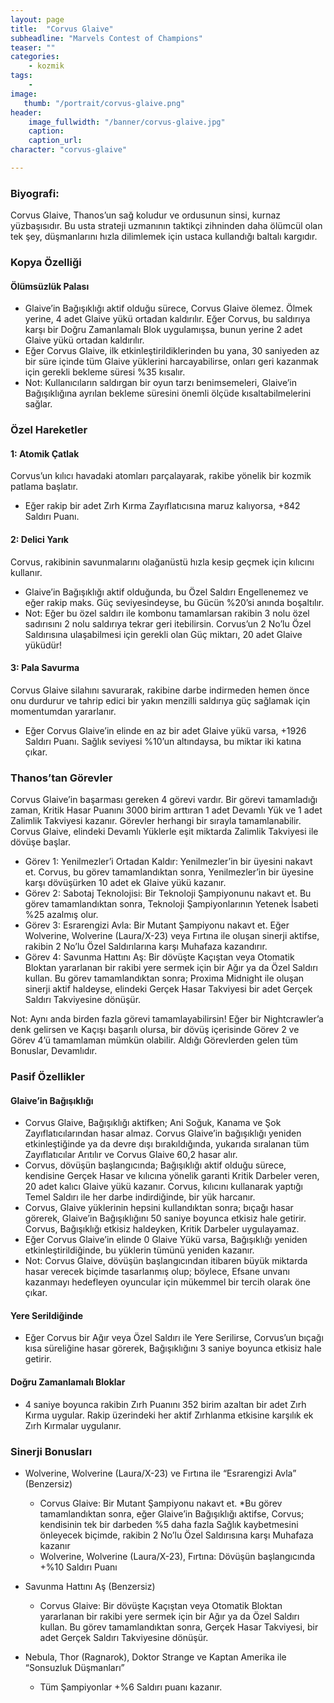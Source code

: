```yaml
---
layout: page
title:  "Corvus Glaive"
subheadline: "Marvels Contest of Champions"
teaser: ""
categories:
    - kozmik
tags:
    -
image:
   thumb: "/portrait/corvus-glaive.png"
header:
    image_fullwidth: "/banner/corvus-glaive.jpg"
    caption: 
    caption_url:  
character: "corvus-glaive"

---
```


### Biyografi:

Corvus Glaive, Thanos’un sağ koludur ve ordusunun sinsi, kurnaz yüzbaşısıdır. Bu usta strateji uzmanının taktikçi zihninden daha ölümcül olan tek şey, düşmanlarını hızla dilimlemek için ustaca kullandığı baltalı kargıdır.

### **Kopya Özelliği**
#### Ölümsüzlük Palası

* Glaive’in Bağışıklığı aktif olduğu sürece, Corvus Glaive ölemez. Ölmek yerine, 4 adet Glaive yükü ortadan kaldırılır. Eğer Corvus, bu saldırıya karşı bir Doğru Zamanlamalı Blok uygulamışsa, bunun yerine 2 adet Glaive yükü ortadan kaldırılır.
* Eğer Corvus Glaive, ilk etkinleştirildiklerinden bu yana, 30 saniyeden az bir süre içinde tüm Glaive yüklerini harcayabilirse, onları geri kazanmak için gerekli bekleme süresi %35 kısalır.
* Not: Kullanıcıların saldırgan bir oyun tarzı benimsemeleri, Glaive’in Bağışıklığına ayrılan bekleme süresini önemli ölçüde kısaltabilmelerini sağlar.

### **Özel Hareketler**
#### 1: Atomik Çatlak 
Corvus’un kılıcı havadaki atomları parçalayarak, rakibe yönelik bir kozmik patlama başlatır.

* Eğer rakip bir adet Zırh Kırma Zayıflatıcısına maruz kalıyorsa, +842 Saldırı Puanı.

#### 2: Delici Yarık 
Corvus, rakibinin savunmalarını olağanüstü hızla kesip geçmek için kılıcını kullanır.

* Glaive’in Bağışıklığı aktif olduğunda, bu Özel Saldırı Engellenemez ve eğer rakip maks. Güç seviyesindeyse, bu Gücün %20’si anında boşaltılır.
* Not: Eğer bu özel saldırı ile kombonu tamamlarsan rakibin 3 nolu özel sadırısını 2 nolu saldırıya tekrar geri itebilirsin. Corvus’un 2 No’lu Özel Saldırısına ulaşabilmesi için gerekli olan Güç miktarı, 20 adet Glaive yüküdür!

#### 3: Pala Savurma 
Corvus Glaive silahını savurarak, rakibine darbe indirmeden hemen önce onu durdurur ve tahrip edici bir yakın menzilli saldırıya güç sağlamak için momentumdan yararlanır.

* Eğer Corvus Glaive’in elinde en az bir adet Glaive yükü varsa, +1926 Saldırı Puanı. Sağlık seviyesi %10’un altındaysa, bu miktar iki katına çıkar.

### Thanos’tan Görevler

Corvus Glaive’in başarması gereken 4 görevi vardır. Bir görevi tamamladığı zaman, Kritik Hasar Puanını 3000 birim arttıran 1 adet Devamlı Yük ve 1 adet Zalimlik Takviyesi kazanır. Görevler herhangi bir sırayla tamamlanabilir.
Corvus Glaive, elindeki Devamlı Yüklerle eşit miktarda Zalimlik Takviyesi ile dövüşe başlar.
* Görev 1: Yenilmezler’i Ortadan Kaldır: Yenilmezler’in bir üyesini nakavt et. Corvus, bu görev tamamlandıktan sonra, Yenilmezler’in bir üyesine karşı dövüşürken 10 adet ek Glaive yükü kazanır.
* Görev 2: Sabotaj Teknolojisi: Bir Teknoloji Şampiyonunu nakavt et. Bu görev tamamlandıktan sonra, Teknoloji Şampiyonlarının Yetenek İsabeti %25 azalmış olur.
* Görev 3: Esrarengizi Avla: Bir Mutant Şampiyonu nakavt et. Eğer Wolverine, Wolverine (Laura/X-23) veya Fırtına ile oluşan sinerji aktifse, rakibin 2 No’lu Özel Saldırılarına karşı Muhafaza kazandırır.
* Görev 4: Savunma Hattını Aş: Bir dövüşte Kaçıştan veya Otomatik Bloktan yararlanan bir rakibi yere sermek için bir Ağır ya da Özel Saldırı kullan. Bu görev tamamlandıktan sonra; Proxima Midnight ile oluşan sinerji aktif haldeyse, elindeki Gerçek Hasar Takviyesi bir adet Gerçek Saldırı Takviyesine dönüşür.

Not: Aynı anda birden fazla görevi tamamlayabilirsin! Eğer bir Nightcrawler’a denk gelirsen ve Kaçışı başarılı olursa, bir dövüş içerisinde Görev 2 ve Görev 4’ü tamamlaman mümkün olabilir. Aldığı Görevlerden gelen tüm Bonuslar, Devamlıdır.

### **Pasif Özellikler**
#### Glaive’in Bağışıklığı
* Corvus Glaive, Bağışıklığı aktifken; Ani Soğuk, Kanama ve Şok Zayıflatıcılarından hasar almaz. Corvus Glaive’in bağışıklığı yeniden etkinleştiğinde ya da devre dışı bırakıldığında, yukarıda sıralanan tüm Zayıflatıcılar Arıtılır ve Corvus Glaive 60,2 hasar alır.
* Corvus, dövüşün başlangıcında; Bağışıklığı aktif olduğu sürece, kendisine Gerçek Hasar ve kılıcına yönelik garanti Kritik Darbeler veren, 20 adet kalıcı Glaive yükü kazanır. Corvus, kılıcını kullanarak yaptığı Temel Saldırı ile her darbe indirdiğinde, bir yük harcanır.
* Corvus, Glaive yüklerinin hepsini kullandıktan sonra; bıçağı hasar görerek, Glaive’in Bağışıklığını 50 saniye boyunca etkisiz hale getirir. Corvus, Bağışıklığı etkisiz haldeyken, Kritik Darbeler uygulayamaz.
* Eğer Corvus Glaive’in elinde 0 Glaive Yükü varsa, Bağışıklığı yeniden etkinleştirildiğinde, bu yüklerin tümünü yeniden kazanır.
* Not: Corvus Glaive, dövüşün başlangıcından itibaren büyük miktarda hasar verecek biçimde tasarlanmış olup; böylece, Efsane unvanı kazanmayı hedefleyen oyuncular için mükemmel bir tercih olarak öne çıkar.

#### Yere Serildiğinde
* Eğer Corvus bir Ağır veya Özel Saldırı ile Yere Serilirse, Corvus’un bıçağı kısa süreliğine hasar görerek, Bağışıklığını 3 saniye boyunca etkisiz hale getirir.

#### Doğru Zamanlamalı Bloklar
* 4 saniye boyunca rakibin Zırh Puanını 352 birim azaltan bir adet Zırh Kırma uygular. Rakip üzerindeki her aktif Zırhlanma etkisine karşılık ek Zırh Kırmalar uygulanır.

### **Sinerji Bonusları**
* Wolverine, Wolverine (Laura/X-23) ve Fırtına ile “Esrarengizi Avla” (Benzersiz)
    * Corvus Glaive: Bir Mutant Şampiyonu nakavt et. *Bu görev tamamlandıktan sonra, eğer Glaive’in Bağışıklığı aktifse, Corvus; kendisinin tek bir darbeden %5 daha fazla Sağlık kaybetmesini önleyecek biçimde, rakibin 2 No’lu Özel Saldırısına karşı Muhafaza kazanır
    * Wolverine, Wolverine (Laura/X-23), Fırtına: Dövüşün başlangıcında +%10 Saldırı Puanı

* Savunma Hattını Aş (Benzersiz)
    * Corvus Glaive: Bir dövüşte Kaçıştan veya Otomatik Bloktan yararlanan bir rakibi yere sermek için bir Ağır ya da Özel Saldırı kullan. Bu görev tamamlandıktan sonra, Gerçek Hasar Takviyesi, bir adet Gerçek Saldırı Takviyesine dönüşür.

* Nebula, Thor (Ragnarok), Doktor Strange ve Kaptan Amerika ile “Sonsuzluk Düşmanları”
    * Tüm Şampiyonlar +%6 Saldırı puanı kazanır.
